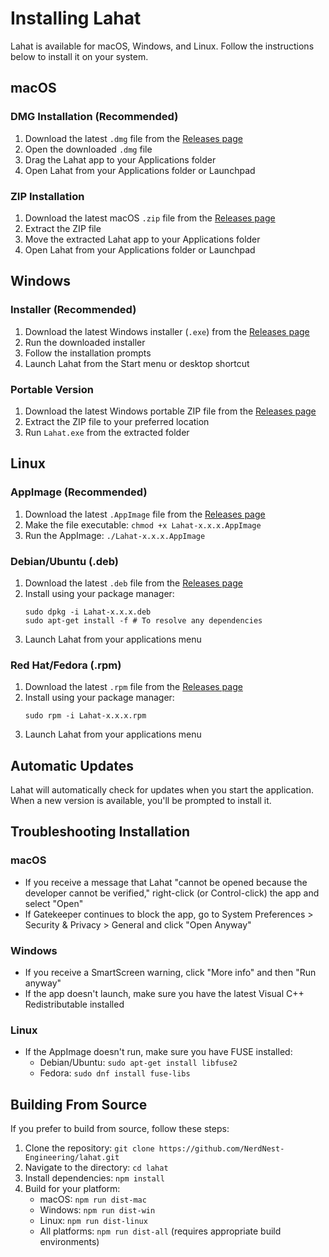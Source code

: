# Installing Lahat

Lahat is available for macOS, Windows, and Linux. Follow the instructions below to install it on your system.

## macOS

### DMG Installation (Recommended)
1. Download the latest `.dmg` file from the [Releases page](https://github.com/NerdNest-Engineering/lahat/releases/latest)
2. Open the downloaded `.dmg` file
3. Drag the Lahat app to your Applications folder
4. Open Lahat from your Applications folder or Launchpad

### ZIP Installation
1. Download the latest macOS `.zip` file from the [Releases page](https://github.com/NerdNest-Engineering/lahat/releases/latest)
2. Extract the ZIP file
3. Move the extracted Lahat app to your Applications folder
4. Open Lahat from your Applications folder or Launchpad

## Windows

### Installer (Recommended)
1. Download the latest Windows installer (`.exe`) from the [Releases page](https://github.com/NerdNest-Engineering/lahat/releases/latest)
2. Run the downloaded installer
3. Follow the installation prompts
4. Launch Lahat from the Start menu or desktop shortcut

### Portable Version
1. Download the latest Windows portable ZIP file from the [Releases page](https://github.com/NerdNest-Engineering/lahat/releases/latest)
2. Extract the ZIP file to your preferred location
3. Run `Lahat.exe` from the extracted folder

## Linux

### AppImage (Recommended)
1. Download the latest `.AppImage` file from the [Releases page](https://github.com/NerdNest-Engineering/lahat/releases/latest)
2. Make the file executable: `chmod +x Lahat-x.x.x.AppImage`
3. Run the AppImage: `./Lahat-x.x.x.AppImage`

### Debian/Ubuntu (.deb)
1. Download the latest `.deb` file from the [Releases page](https://github.com/NerdNest-Engineering/lahat/releases/latest)
2. Install using your package manager:
   ```
   sudo dpkg -i Lahat-x.x.x.deb
   sudo apt-get install -f # To resolve any dependencies
   ```
3. Launch Lahat from your applications menu

### Red Hat/Fedora (.rpm)
1. Download the latest `.rpm` file from the [Releases page](https://github.com/NerdNest-Engineering/lahat/releases/latest)
2. Install using your package manager:
   ```
   sudo rpm -i Lahat-x.x.x.rpm
   ```
3. Launch Lahat from your applications menu

## Automatic Updates

Lahat will automatically check for updates when you start the application. When a new version is available, you'll be prompted to install it.

## Troubleshooting Installation

### macOS
- If you receive a message that Lahat "cannot be opened because the developer cannot be verified," right-click (or Control-click) the app and select "Open"
- If Gatekeeper continues to block the app, go to System Preferences > Security & Privacy > General and click "Open Anyway"

### Windows
- If you receive a SmartScreen warning, click "More info" and then "Run anyway"
- If the app doesn't launch, make sure you have the latest Visual C++ Redistributable installed

### Linux
- If the AppImage doesn't run, make sure you have FUSE installed:
  - Debian/Ubuntu: `sudo apt-get install libfuse2`
  - Fedora: `sudo dnf install fuse-libs`

## Building From Source

If you prefer to build from source, follow these steps:

1. Clone the repository: `git clone https://github.com/NerdNest-Engineering/lahat.git`
2. Navigate to the directory: `cd lahat`
3. Install dependencies: `npm install`
4. Build for your platform:
   - macOS: `npm run dist-mac`
   - Windows: `npm run dist-win`
   - Linux: `npm run dist-linux`
   - All platforms: `npm run dist-all` (requires appropriate build environments)